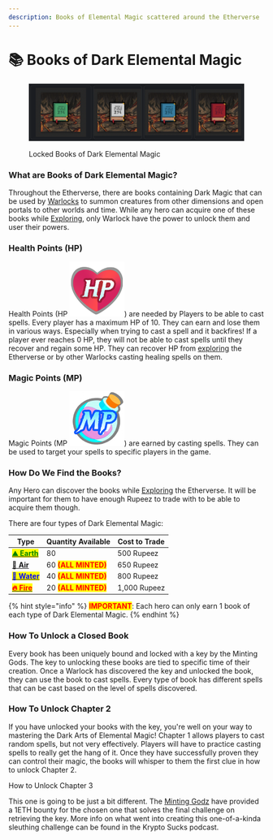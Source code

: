 ```yaml
---
description: Books of Elemental Magic scattered around the Etherverse
---
```


# 📚 Books of Dark Elemental Magic

<figure><img src="../../.gitbook/assets/image.png" alt=""><figcaption><p>Locked Books of Dark Elemental Magic</p></figcaption></figure>

### What are Books of Dark Elemental Magic?

Throughout the Etherverse, there are books containing Dark Magic that can be used by [Warlocks](../villains/warlocks/) to summon creatures from other dimensions and open portals to other worlds and time. While any hero can acquire one of these books while [Exploring](../../gameplay/earning-points/exploring.md), only Warlock have the power to unlock them and user their powers.

### Health Points (HP)

Health Points (HP <img src="../../.gitbook/assets/HP-discord.png" alt="" data-size="line">) are needed by Players to be able to cast spells. Every player has a maximum HP of 10. They can earn and lose them in various ways. Especially when trying to cast a spell and it backfires! If a player ever reaches 0 HP, they will not be able to cast spells until they recover and regain some HP. They can recover HP from [exploring](../../gameplay/earning-points/exploring.md) the Etherverse or by other Warlocks casting healing spells on them.

### Magic Points (MP)

Magic Points (MP <img src="../../.gitbook/assets/MP-Discord.png" alt="" data-size="line">) are earned by casting spells. They can be used to target your spells to specific players in the game.

### How Do We Find the Books?

Any Hero can discover the books while [Exploring](../../gameplay/earning-points/exploring.md) the Etherverse. It will be important for them to have enough Rupeez to trade with to be able to acquire them though.

There are four types of Dark Elemental Magic:

| Type                                                                                                                                        | Quantity Available                                  | Cost to Trade |
| ------------------------------------------------------------------------------------------------------------------------------------------- | --------------------------------------------------- | ------------- |
| <mark style="color:green;">****</mark>[<mark style="color:green;">**⛰️ Earth**</mark>](earth.md)<mark style="color:green;">****</mark>      | 80                                                  | 500 Rupeez    |
| ****[**💨 Air**](broken-reference)****                                                                                                      | 60 <mark style="color:red;">**(ALL MINTED)**</mark> | 650 Rupeez    |
| <mark style="color:blue;">****</mark>[<mark style="color:blue;">**🌊 Water**</mark>](broken-reference)<mark style="color:blue;">****</mark> | 40 <mark style="color:red;">**(ALL MINTED)**</mark> | 800 Rupeez    |
| <mark style="color:red;">****</mark>[<mark style="color:red;">**🔥 Fire**</mark>](broken-reference)<mark style="color:red;">****</mark>     | 20 <mark style="color:red;">**(ALL MINTED)**</mark> | 1,000 Rupeez  |

{% hint style="info" %}
<mark style="color:red;">**IMPORTANT**</mark>: Each hero can only earn 1 book of each type of Dark Elemental Magic.
{% endhint %}

### How To Unlock a Closed Book

Every book has been uniquely bound and locked with a key by the Minting Gods. The key to unlocking these books are tied to specific time of their creation. Once a Warlock has discovered the key and unlocked the book, they can use the book to cast spells. Every type of book has different spells that can be cast based on the level of spells discovered.

### How To Unlock Chapter 2

If you have unlocked your books with the key, you're well on your way to mastering the Dark Arts of Elemental Magic! Chapter 1 allows players to cast random spells, but not very effectively. Players will have to practice casting spells to really get the hang of it. Once they have successfully proven they can control their magic, the books will whisper to them the first clue in how to unlock Chapter 2.

How to Unlock Chapter 3

This one is going to be just a bit different. The [Minting Godz](../../gameplay/hunting.md) have provided a 1ETH bounty for the chosen one that solves the final challenge on retrieving the key. More info on what went into creating this one-of-a-kinda sleuthing challenge can be found in the Krypto Sucks podcast.
